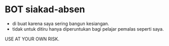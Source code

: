 # BOT siakad-absen

- di buat karena saya sering bangun kesiangan.
- tidak untuk ditiru hanya diperuntukan bagi pelajar pemalas seperti saya.

USE AT YOUR OWN RISK.
